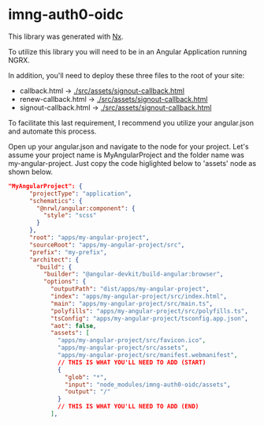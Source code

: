 # imng-auth0-oidc

This library was generated with [Nx](https://nx.dev).

To utilize this library you will need to be in an Angular Application running NGRX.

In addition, you'll need to deploy these three files to the root of your site:

- callback.html -> [./src/assets/signout-callback.html](./src/assets/signout-callback.html)
- renew-callback.html -> [./src/assets/signout-callback.html](./src/assets/signout-callback.html)
- signout-callback.html -> [./src/assets/signout-callback.html](./src/assets/signout-callback.html)

To facilitate this last requirement, I recommend you utilize your angular.json and automate this process.

Open up your angular.json and navigate to the node for your project. Let's assume your project name is MyAngularProject and the folder name was my-angular-project. Just copy the code higlighted below to 'assets' node as shown below.

```json
"MyAngularProject": {
      "projectType": "application",
      "schematics": {
        "@nrwl/angular:component": {
          "style": "scss"
        }
      },
      "root": "apps/my-angular-project",
      "sourceRoot": "apps/my-angular-project/src",
      "prefix": "my-prefix",
      "architect": {
        "build": {
          "builder": "@angular-devkit/build-angular:browser",
          "options": {
            "outputPath": "dist/apps/my-angular-project",
            "index": "apps/my-angular-project/src/index.html",
            "main": "apps/my-angular-project/src/main.ts",
            "polyfills": "apps/my-angular-project/src/polyfills.ts",
            "tsConfig": "apps/my-angular-project/tsconfig.app.json",
            "aot": false,
            "assets": [
              "apps/my-angular-project/src/favicon.ico",
              "apps/my-angular-project/src/assets",
              "apps/my-angular-project/src/manifest.webmanifest",
              // THIS IS WHAT YOU'LL NEED TO ADD (START)
              {
                "glob": "*",
                "input": "node_modules/imng-auth0-oidc/assets",
                "output": "/"
              }
              // THIS IS WHAT YOU'LL NEED TO ADD (END)
            ],
```
